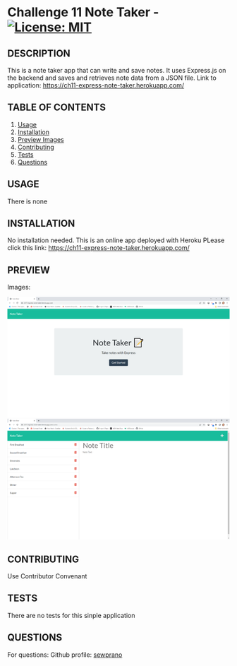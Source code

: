 # Challenge 11 Note Taker - [![License: MIT](https://img.shields.io/badge/License-MIT-yellow.svg)](https://opensource.org/licenses/MIT)

## DESCRIPTION

This is a note taker app that can write and save notes. It uses Express.js on the backend and saves and retrieves note data from a JSON file. 
Link to application: https://ch11-express-note-taker.herokuapp.com/   

## TABLE OF CONTENTS


1. [Usage](#usage)
2. [Installation](#installation)
3. [Preview Images](#Preview)
4. [Contributing](#contributing)
5. [Tests](#tests)
6. [Questions](#questions)

## USAGE

There is none

## INSTALLATION

No installation needed. This is an online app deployed with Heroku
PLease click this link: https://ch11-express-note-taker.herokuapp.com/

## PREVIEW

Images: 

![Home page preview](./images/HomePage.png)
![Notes page preview](./images/notesPage.png)
## CONTRIBUTING

Use Contributor Convenant

## TESTS

There are no tests for this sinple application

## QUESTIONS

For questions: 
Github profile: [sewprano](https://github/com/sewprano)


